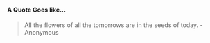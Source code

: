 #### A Quote Goes like...
> All the flowers of all the tomorrows are in the seeds of today.
> -Anonymous